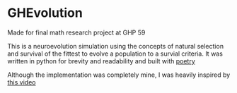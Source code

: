 # GHEvolution
Made for final math research project at GHP 59

This is a neuroevolution simulation using the concepts of natural selection and survival of the fittest to evolve a population to a survial criteria. It was written in python for brevity and readability and built with [poetry](https://python-poetry.org/)

Although the implementation was completely mine, I was heavily inspired by [this video](https://youtu.be/N3tRFayqVtk) 
